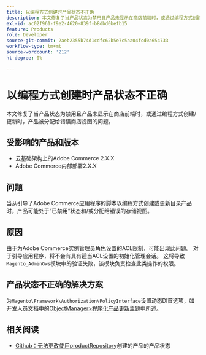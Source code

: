 ```yaml
---
title: 以编程方式创建时产品状态不正确
description: 本文修复了当产品状态为禁用且产品未显示在商店前端时，或通过编程方式创建/更新时，产品被分配给错误商店视图的问题。
exl-id: ac02f961-f9e2-4620-839f-b8dbd0befb15
feature: Products
role: Developer
source-git-commit: 2aeb2355b74d1cdfc62b5e7c5aa04fcd0a654733
workflow-type: tm+mt
source-wordcount: '212'
ht-degree: 0%

---
```


# 以编程方式创建时产品状态不正确

本文修复了当产品状态为禁用且产品未显示在商店前端时，或通过编程方式创建/更新时，产品被分配给错误商店视图的问题。

## 受影响的产品和版本

* 云基础架构上的Adobe Commerce 2.X.X
* Adobe Commerce内部部署2.X.X

## 问题

当从引导了Adobe Commerce应用程序的脚本以编程方式创建或更新目录产品时，产品可能处于“已禁用”状态和/或分配给错误的存储视图。

## 原因

由于为Adobe Commerce实例管理员角色设置的ACL限制，可能出现此问题。 对于引导应用程序，将不会有具有适当ACL设置的初始化管理会话。 这将导致`Magento_AdminGws`模块中的验证失败，该模块负责检查此类操作的权限。

## 产品状态不正确的解决方案

为`Magento\Framework\Authorization\PolicyInterface`设置动态DI首选项，如开发人员文档中的[ObjectManager>程序化产品更新](https://developer.adobe.com/commerce/php/development/components/object-manager/)主题中所述。

## 相关阅读

* [Github：无法更改使用productRepository](https://github.com/magento/magento2/issues/5664)创建的产品的产品状态
